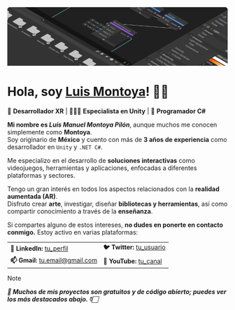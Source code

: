 <img src="Background.png">

<h1>Hola, soy <a href="https://www.linkedin.com/in/montoyapl" target="_blank" rel="noopener noreferrer">Luis Montoya</a>! 👋🏻</h1>

<p>
  🥽 <strong>Desarrollador XR</strong> | 🧑🏻‍💻 <strong>Especialista en Unity</strong> | 🐛 <strong>Programador C#</strong>
</p>

**Mi nombre es _Luis Manuel Montoya Pilón_**, aunque muchos me conocen simplemente como **Montoya**.  
Soy originario de **México** y cuento con más de **3 años de experiencia** como desarrollador en `Unity` y `.NET C#`.

Me especializo en el desarrollo de **soluciones interactivas** como videojuegos, herramientas y aplicaciones, enfocadas a diferentes plataformas y sectores.

Tengo un gran interés en todos los aspectos relacionados con la **realidad aumentada (AR)**.  
Disfruto crear **arte**, investigar, diseñar **bibliotecas y herramientas**, así como compartir conocimiento a través de la **enseñanza**.

Si compartes alguno de estos intereses, **no dudes en ponerte en contacto conmigo.**
Estoy activo en varias plataformas:

<table>
  <tr>
    <td><strong>🔗 LinkedIn:</strong> <a href="https://linkedin.com/in/tu_perfil">tu_perfil</a></td>
    <td><strong>🐦 Twitter:</strong> <a href="https://twitter.com/tu_usuario">tu_usuario</a></td>
  </tr>
  <tr>
    <td><strong>📫 Gmail:</strong> <a href="mailto:tu.email@gmail.com">tu.email@gmail.com</a></td>
    <td><strong>🎥 YouTube:</strong> <a href="https://youtube.com/tu_canal">tu_canal</a></td>
  </tr>
</table>

> [!NOTE]
> ***🎉 Muchos de mis proyectos son gratuitos y de código abierto; puedes ver los más destacados abajo. 👇🏻***
